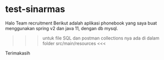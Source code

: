 # test-sinarmas
Halo Team recruitment
Berikut adalah aplikasi phonebook yang saya buat menggunakan spring v2 dan java 11, dengan db mysql.

>>> untuk file SQL dan postman collections nya ada di dalam folder src/main/resources <<<

Terimakasih
